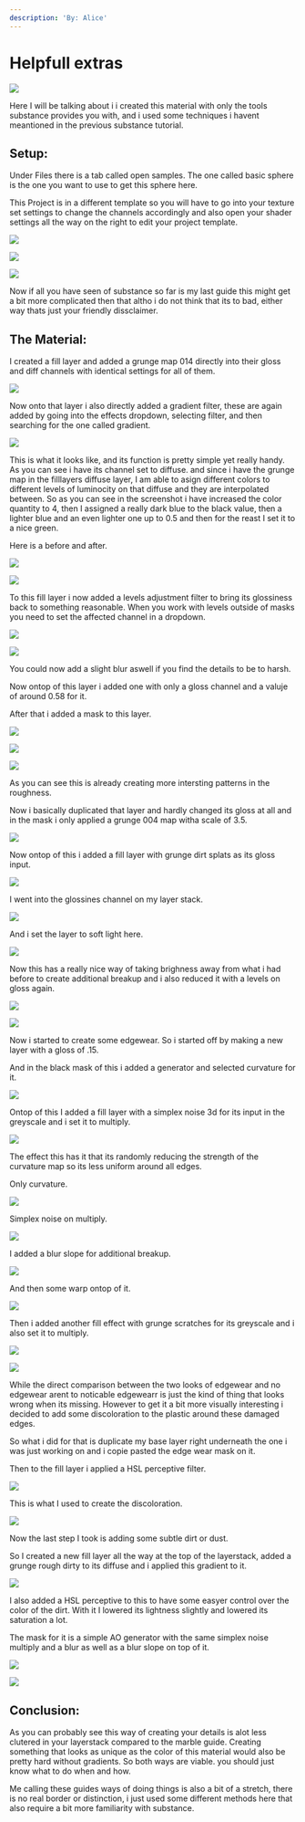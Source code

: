 ```yaml
---
description: 'By: Alice'
---
```


# Helpfull extras

![](../.gitbook/assets/Rendering.jpg)

Here I will be talking about i i created this material with only the tools substance provides you with, and i used some techniques i havent meantioned in the previous substance tutorial.

## Setup:

Under Files there is a tab called open samples. The one called basic sphere is the one you want to use to get this sphere here.&#x20;

This Project is in a different template so you will have to go into your texture set settings to change the channels accordingly and also open your shader settings all the way on the right to edit your project template.&#x20;

![](<../.gitbook/assets/grafik (51).png>)

![](<../.gitbook/assets/grafik (10).png>)

![](<../.gitbook/assets/grafik (14).png>)

Now if all you have seen of substance so far is my last guide this might get a bit more complicated then that altho i do not think that its to bad, either way thats just your friendly dissclaimer.

## The Material:

I created a fill layer and added a grunge map 014 directly into their gloss and diff channels with identical settings for all of them.&#x20;

![](<../.gitbook/assets/grafik (7).png>)

Now onto that layer i also directly added a gradient filter, these are again added by going into the effects dropdown, selecting filter, and then searching for the one called gradient.&#x20;

![](<../.gitbook/assets/grafik (50).png>)

This is what it looks like, and its function is pretty simple yet really handy. As you can see i have its channel set to diffuse. and since i have the grunge map in the filllayers diffuse layer, I am able to asign different colors to different levels of luminocity on that diffuse and they are interpolated between. So as you can see in the screenshot i have increased the color quantity to 4, then I assigned a really dark blue to the black value, then a lighter blue and an even lighter one up to 0.5 and then for the reast I set it to a nice green.

Here is a before and after.

![](<../.gitbook/assets/grafik (20).png>)

![](<../.gitbook/assets/grafik (53).png>)

To this fill layer i now added a levels adjustment filter to bring its glossiness back to something reasonable. When you work with levels outside of masks you need to set the affected channel in a dropdown.&#x20;

![](<../.gitbook/assets/grafik (43).png>)

![](<../.gitbook/assets/grafik (52).png>)

You could now add a slight blur aswell if you find the details to be to harsh.

Now ontop of this layer i added one with only a gloss channel and a valuje of around 0.58 for it.

After that i added a mask to this layer.

![](<../.gitbook/assets/grafik (26).png>)

![](../.gitbook/assets/grafik.png)

![](<../.gitbook/assets/grafik (17).png>)

As you can see this is already creating more intersting patterns in the roughness.

Now i basically duplicated that layer and hardly changed its gloss at all and in the mask i only applied a grunge 004 map witha  scale of 3.5.

![](<../.gitbook/assets/grafik (19).png>)

Now ontop of this i added a fill layer with grunge dirt splats as its gloss input.

![](<../.gitbook/assets/grafik (21).png>)

I went into the glossines channel on my layer stack.

![](<../.gitbook/assets/grafik (23).png>)

And i set the layer to soft light here.&#x20;

![](<../.gitbook/assets/grafik (24).png>)

Now this has a really nice way of taking brighness away from what i had before to create additional breakup and i also reduced it with a levels on gloss again.

![](<../.gitbook/assets/grafik (40).png>)

![](<../.gitbook/assets/grafik (46).png>)

Now i started to create some edgewear. So i started off by making a new layer with a gloss of .15.

And in the black mask of this i added a generator and selected curvature for it.

![](<../.gitbook/assets/grafik (28).png>)

Ontop of this I added a fill layer with a simplex noise 3d for its input in the greyscale and i set it to multiply. &#x20;

![](<../.gitbook/assets/grafik (35).png>)

The effect this has it that its randomly reducing the strength of the curvature map so its less uniform around all edges.

Only curvature.

![](<../.gitbook/assets/grafik (25).png>)

Simplex noise on multiply.

![](<../.gitbook/assets/grafik (54).png>)

I added a blur slope for additional breakup.

![](<../.gitbook/assets/grafik (13).png>)

And then some warp ontop of it.

![](<../.gitbook/assets/grafik (47).png>)

Then i added another fill effect with grunge scratches for its greyscale and i also set it to multiply.

![](<../.gitbook/assets/grafik (38).png>)

![](<../.gitbook/assets/grafik (27).png>)

While the direct comparison between the two looks of edgewear and no edgewear arent to noticable edgewearr is just the kind of thing that looks wrong when its missing. However to get it a bit more visually interesting i decided to add some discoloration to the plastic around these damaged edges.

So what i did for that is duplicate my base layer right underneath the one i was just working on and i copie pasted the edge wear mask on it.&#x20;

Then to the fill layer i applied a HSL perceptive filter.

&#x20;

![](<../.gitbook/assets/grafik (56).png>)

This is what I used to create the discoloration.

![](<../.gitbook/assets/grafik (1).png>)

Now the last step I took is adding some subtle dirt or dust.

So I created a new fill layer all the way at the top of the layerstack, added a grunge rough dirty to its diffuse and i applied this gradient to it.

![](<../.gitbook/assets/grafik (16).png>)

I also added a HSL perceptive to this to have some easyer control over the color of the dirt. With it I lowered its lightness slightly and lowered its saturation a lot.

The mask for it is a simple AO generator with the same simplex noise multiply and a blur as well as a blur slope on top of it.&#x20;

![](<../.gitbook/assets/grafik (29).png>)

![](<../.gitbook/assets/grafik (55).png>)

## Conclusion:

As you can probably see this way of creating your details is alot less clutered in your layerstack compared to the marble guide. Creating something that looks as unique as the color of this material would also be pretty hard without gradients. So both ways are viable. you should just know what to do when and how.&#x20;

Me calling these guides ways of doing things is also a bit of a stretch, there is no real border or distinction, i just used some different methods here that also require a bit more familiarity with substance.
